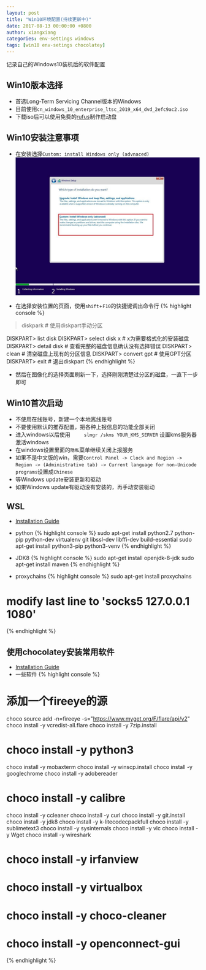 ```yaml
---
layout: post
title: "Win10环境配置(持续更新中)"
date: 2017-08-13 00:00:00 +0800
author: xiangxiang
categories: env-settings windows
tags: [win10 env-setings chocolatey]
---
```

记录自己的Windows10装机后的软件配置

## Win10版本选择
- 首选Long-Term Servicing Channel版本的Windows
- 目前使用`cn_windows_10_enterprise_ltsc_2019_x64_dvd_2efc9ac2.iso`
- 下载iso后可以使用免费的[rufus](https://rufus.ie/)制作启动盘

## Win10安装注意事项
- 在安装选择`Custom: install Windows only (advnaced)`
 ![](/img/windows-10-custom-install.jpg)

- 在选择安装位置的页面，使用`shift`+`F10`的快捷键调出命令行
{% highlight console %}
> diskpark              # 使用diskpart手动分区

DISKPART> list disk
DISKPART> select disk x # x为需要格式化的安装磁盘
DISKPART> detail disk   # 查看完整的磁盘信息确认没有选择错误
DISKPART> clean         # 清空磁盘上现有的分区信息
DISKPART> convert gpt   # 使用GPT分区
DISKPART> exit          # 退出diskpart
{% endhighlight %}

- 然后在图像化的选择页面刷新一下，选择刚刚清楚过分区的磁盘，一直下一步即可

## Win10首次启动
- 不使用在线账号，新建一个本地离线账号
- 不要使用默认的推荐配置，把各种上报信息的功能全部关闭
- 进入windows以后使用`	
slmgr /skms YOUR_KMS_SERVER` 设置kms服务器激活windows
- 在windows设置里面的`隐私`菜单继续关闭上报服务
- 如果不是中文版的win，需要`Control Panel -> Clock and Region -> Region -> (Administrative tab) -> Current language for non-Unicode programs`设置成`Chinese`
- 等Windows update安装更新和驱动
- 如果Windows update有驱动没有安装的，再手动安装驱动

## WSL
- [Installation Guide](https://docs.microsoft.com/en-us/windows/wsl/install-on-server)

- python
{% highlight console %}
sudo apt-get install python2.7 python-pip python-dev virtualenv git libssl-dev libffi-dev build-essential
sudo apt-get install python3-pip python3-venv
{% endhighlight %}

- JDK8
{% highlight console %}
sudo apt-get install openjdk-8-jdk
sudo apt-get install maven
{% endhighlight %}

- proxychains
{% highlight console %}
sudo apt-get install proxychains
# modify last line to 'socks5 127.0.0.1 1080'
{% endhighlight %}

## 使用chocolatey安装常用软件
- [Installation Guide](https://chocolatey.org/install)
- 一些软件
{% highlight console %}
# 添加一个fireeye的源
choco source add -n=fireeye -s="https://www.myget.org/F/flare/api/v2"
choco install -y vcredist-all.flare
choco install -y 7zip.install
# choco install -y python3
choco install -y mobaxterm
choco install -y winscp.install
choco install -y googlechrome
choco install -y adobereader
# choco install -y calibre
choco install -y ccleaner
choco install -y curl
choco install -y git.install
choco install -y jdk8
choco install -y k-litecodecpackfull
choco install -y sublimetext3
choco install -y sysinternals
choco install -y vlc
choco install -y Wget
choco install -y wireshark
# choco install -y irfanview
# choco install -y virtualbox
# choco install -y choco-cleaner
# choco install -y openconnect-gui
{% endhighlight %}
